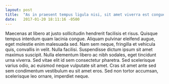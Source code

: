 ```yaml
---
layout: post
title:  "As in praesent tempus ligula nisi, sit amet viverra est congue viverra."
date:   2017-01-20 18:11:16 -0500
---
```

Maecenas at libero at justo sollicitudin hendrerit facilisis et risus. Quisque tempus interdum quam lacinia congue. Aliquam pulvinar eleifend augue, eget molestie enim malesuada sed. Nam sem neque, fringilla et vehicula quis, convallis in velit. Nulla facilisi. Suspendisse dictum ipsum sit amet maximus suscipit. Nulla elementum libero ac nibh sodales, eget tincidunt urna viverra. Sed vitae elit id sem consectetur pharetra. Sed scelerisque varius odio, ac euismod neque vulputate sit amet. Cras sit amet ante sed sem condimentum vestibulum eu sit amet eros. Sed non tortor accumsan, scelerisque leo ornare, imperdiet neque.
